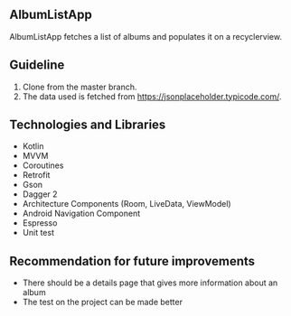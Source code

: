 ## AlbumListApp
AlbumListApp fetches a list of albums and populates it on a recyclerview.

## Guideline
1. Clone from the master branch.
2. The data used is fetched from https://jsonplaceholder.typicode.com/.

## Technologies and Libraries
- Kotlin
- MVVM
- Coroutines
- Retrofit
- Gson
- Dagger 2
- Architecture Components (Room, LiveData, ViewModel)
- Android Navigation Component
- Espresso
- Unit test


## Recommendation for future improvements
- There should be a details page that gives more information about an album
- The test on the project can be made better